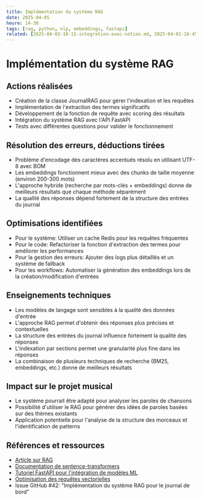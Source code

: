 ```yaml
---
title: Implémentation du système RAG
date: 2025-04-05
heure: 14-30
tags: [rag, python, nlp, embeddings, fastapi]
related: [2025-04-03-10-15-integration-avec-notion.md, 2025-04-01-16-45-analyse-semantique-avancee.md]
---
```


# Implémentation du système RAG

## Actions réalisées
- Création de la classe JournalRAG pour gérer l'indexation et les requêtes
- Implémentation de l'extraction des termes significatifs
- Développement de la fonction de requête avec scoring des résultats
- Intégration du système RAG avec l'API FastAPI
- Tests avec différentes questions pour valider le fonctionnement

## Résolution des erreurs, déductions tirées
- Problème d'encodage des caractères accentués résolu en utilisant UTF-8 avec BOM
- Les embeddings fonctionnent mieux avec des chunks de taille moyenne (environ 200-300 mots)
- L'approche hybride (recherche par mots-clés + embeddings) donne de meilleurs résultats que chaque méthode séparément
- La qualité des réponses dépend fortement de la structure des entrées du journal

## Optimisations identifiées
- Pour le système: Utiliser un cache Redis pour les requêtes fréquentes
- Pour le code: Refactoriser la fonction d'extraction des termes pour améliorer les performances
- Pour la gestion des erreurs: Ajouter des logs plus détaillés et un système de fallback
- Pour les workflows: Automatiser la génération des embeddings lors de la création/modification d'entrées

## Enseignements techniques
- Les modèles de langage sont sensibles à la qualité des données d'entrée
- L'approche RAG permet d'obtenir des réponses plus précises et contextuelles
- La structure des entrées du journal influence fortement la qualité des réponses
- L'indexation par sections permet une granularité plus fine dans les réponses
- La combinaison de plusieurs techniques de recherche (BM25, embeddings, etc.) donne de meilleurs résultats

## Impact sur le projet musical
- Le système pourrait être adapté pour analyser les paroles de chansons
- Possibilité d'utiliser le RAG pour générer des idées de paroles basées sur des thèmes existants
- Application potentielle pour l'analyse de la structure des morceaux et l'identification de patterns

## Références et ressources
- [Article sur RAG](https://www.pinecone.io/learn/retrieval-augmented-generation/)
- [Documentation de sentence-transformers](https://www.sbert.net/)
- [Tutoriel FastAPI pour l'intégration de modèles ML](https://fastapi.tiangolo.com/tutorial/handling-errors/)
- [Optimisation des requêtes vectorielles](https://huggingface.co/blog/getting-started-with-embeddings)
- Issue GitHub #42: "Implémentation du système RAG pour le journal de bord"
